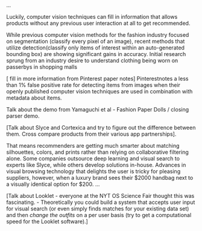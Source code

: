 ...

Luckily, computer vision techniques can fill in information that allows products without any previous user interaction at all to get recommended. 


While previous computer vision methods for the fashion industry focused on segmentation (classify every pixel of an image), recent methods that utilize detection​(classify only items of interest within an auto-generated bounding box) are showing significant gains in accuracy. Initial research sprung from an industry desire to understand clothing being worn on passerbys in shopping malls 

[ fill in more information from Pinterest paper notes]
P​interest​notes a less than 1% false positive rate for detecting items from images when their openly published computer vision techniques are used in combination with metadata about items.

Talk about the demo from Yamaguchi et al - Fashion Paper Dolls / closing parser demo. 

[Talk about Slyce and Cortexica and try to figure out the difference between them. Cross compare products from their various app partnerships].

That means recommenders are getting much smarter about matching silhouettes, colors, and prints rather than relying on collaborative filtering alone. Some companies outsource deep learning and visual search to experts like S​lyce, ​while others develop solutions in-­house. Advances in visual browsing technology that delights the user is tricky for pleasing suppliers, however, when a luxury brand sees their $2000 handbag next to a visually identical option for $200.
...

[Talk about Looklet - everyone at the NYT OS Science Fair thought this was fascinating. - Theoretically you could build a system that accepts user input for visual search (or even simply finds matches for your existing data set) and then *change the outfits* on a per user basis (try to get a computational speed for the Looklet software).] 

